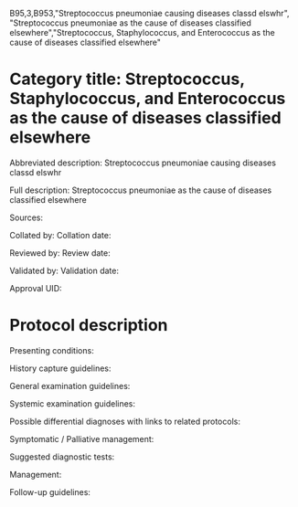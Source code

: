 B95,3,B953,"Streptococcus pneumoniae causing diseases classd elswhr", "Streptococcus pneumoniae as the cause of diseases classified elsewhere","Streptococcus, Staphylococcus, and Enterococcus as the cause of diseases classified elsewhere"
# Category title: Streptococcus, Staphylococcus, and Enterococcus as the cause of diseases classified elsewhere

Abbreviated description: Streptococcus pneumoniae causing diseases classd elswhr

Full description: Streptococcus pneumoniae as the cause of diseases classified elsewhere

Sources:

Collated by:
Collation date:

Reviewed by:
Review date:

Validated by:
Validation date:

Approval UID:

# Protocol description

Presenting conditions:

History capture guidelines:

General examination guidelines:

Systemic examination guidelines:

Possible differential diagnoses with links to related protocols:

Symptomatic / Palliative management:

Suggested diagnostic tests:

Management:

Follow-up guidelines:
